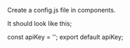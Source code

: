 Create a config.js file in components.

It should look like this;

const apiKey = '';
export default apiKey;